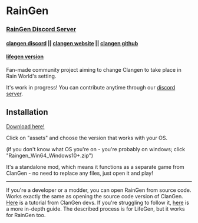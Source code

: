 # RainGen

### [RainGen Discord Server](https://discord.gg/Zyj6vTq4rS)
#### [clangen discord](https://discord.gg/clangen) || [clangen website](https://clangen.io/) || [clangen github](https://github.com/ClanGenOfficial/clangen)
#### [lifegen version](https://github.com/sunflower8804/cyclegen)
Fan-made community project aiming to change Clangen to take place in Rain World's setting. 

It's work in progress! You can contribute anytime through our [discord server](https://discord.gg/Zyj6vTq4rS). 

## Installation
[Download here!](https://github.com/sunflower8804/raingen-latest/releases/latest)

Click on "assets" and choose the version that works with your OS.

(if you don't know what OS you're on - you're probably on windows; click "Raingen_Win64_Windows10+.zip")

It's a standalone mod, which means it functions as a separate game from ClanGen - no need to replace any files, just open it and play!

-----------------------------

If you're a developer or a modder, you can open RainGen from source code. Works exactly the same as opening the source code version of ClanGen. [Here](https://github.com/ClanGenOfficial/clangen?tab=readme-ov-file#running-from-source) is a tutorial from ClanGen devs. If you're struggling to follow it, [here](https://docs.google.com/document/d/1Iakhi3sWnx9ubc3njK4k07xttQilN5W4WITgknla59Q/edit) is a more in-depth guide. The described process is for LifeGen, but it works for RainGen too.
